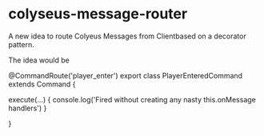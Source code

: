 # colyseus-message-router
A new idea to route Colyeus Messages from Clientbased on a decorator pattern. 

The idea would be


@CommandRoute('player_enter')
export class PlayerEnteredCommand extends Command {

  execute(...) {
    console.log('Fired without creating any nasty this.onMessage handlers')
  }

}
